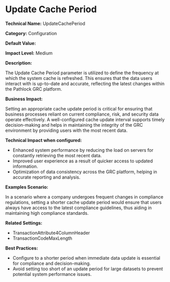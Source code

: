 # Update Cache Period

**Technical Name:** UpdateCachePeriod

**Category:** Configuration

**Default Value:**

**Impact Level:** Medium

**Description:**

The Update Cache Period parameter is utilized to define the frequency at which the system cache is refreshed. This ensures that the data users interact with is up-to-date and accurate, reflecting the latest changes within the Pathlock GRC platform.

**Business Impact:**

Setting an appropriate cache update period is critical for ensuring that business processes reliant on current compliance, risk, and security data operate effectively. A well-configured cache update interval supports timely decision-making and helps in maintaining the integrity of the GRC environment by providing users with the most recent data.

**Technical Impact when configured:**

- Enhanced system performance by reducing the load on servers for constantly retrieving the most recent data.
- Improved user experience as a result of quicker access to updated information.
- Optimization of data consistency across the GRC platform, helping in accurate reporting and analysis.

**Examples Scenario:**

In a scenario where a company undergoes frequent changes in compliance regulations, setting a shorter cache update period would ensure that users always have access to the latest compliance guidelines, thus aiding in maintaining high compliance standards.

**Related Settings:**

- TransactionAttribute4ColumnHeader
- TransactionCodeMaxLength

**Best Practices:** 

- Configure to a shorter period when immediate data update is essential for compliance and decision-making.
- Avoid setting too short of an update period for large datasets to prevent potential system performance issues.